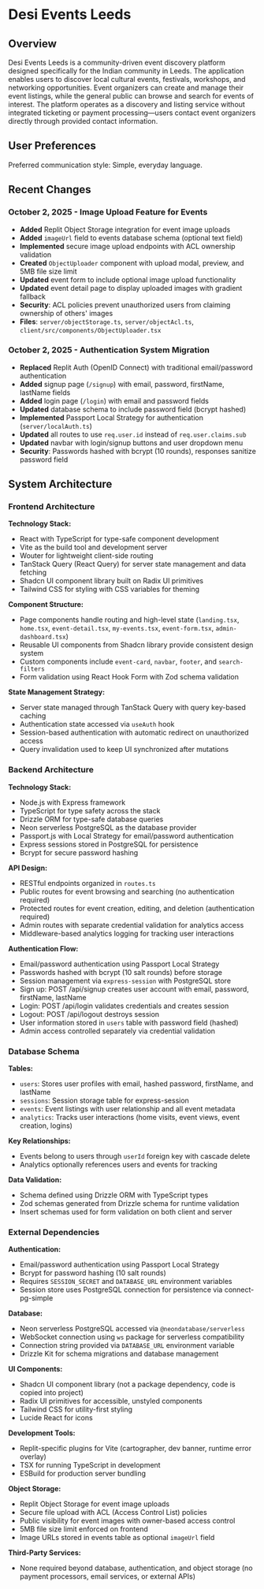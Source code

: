 # Desi Events Leeds

## Overview

Desi Events Leeds is a community-driven event discovery platform designed specifically for the Indian community in Leeds. The application enables users to discover local cultural events, festivals, workshops, and networking opportunities. Event organizers can create and manage their event listings, while the general public can browse and search for events of interest. The platform operates as a discovery and listing service without integrated ticketing or payment processing—users contact event organizers directly through provided contact information.

## User Preferences

Preferred communication style: Simple, everyday language.

## Recent Changes

### October 2, 2025 - Image Upload Feature for Events
- **Added** Replit Object Storage integration for event image uploads
- **Added** `imageUrl` field to events database schema (optional text field)
- **Implemented** secure image upload endpoints with ACL ownership validation
- **Created** `ObjectUploader` component with upload modal, preview, and 5MB file size limit
- **Updated** event form to include optional image upload functionality
- **Updated** event detail page to display uploaded images with gradient fallback
- **Security**: ACL policies prevent unauthorized users from claiming ownership of others' images
- **Files**: `server/objectStorage.ts`, `server/objectAcl.ts`, `client/src/components/ObjectUploader.tsx`

### October 2, 2025 - Authentication System Migration
- **Replaced** Replit Auth (OpenID Connect) with traditional email/password authentication
- **Added** signup page (`/signup`) with email, password, firstName, lastName fields
- **Added** login page (`/login`) with email and password fields
- **Updated** database schema to include password field (bcrypt hashed)
- **Implemented** Passport Local Strategy for authentication (`server/localAuth.ts`)
- **Updated** all routes to use `req.user.id` instead of `req.user.claims.sub`
- **Updated** navbar with login/signup buttons and user dropdown menu
- **Security**: Passwords hashed with bcrypt (10 rounds), responses sanitize password field

## System Architecture

### Frontend Architecture

**Technology Stack:**
- React with TypeScript for type-safe component development
- Vite as the build tool and development server
- Wouter for lightweight client-side routing
- TanStack Query (React Query) for server state management and data fetching
- Shadcn UI component library built on Radix UI primitives
- Tailwind CSS for styling with CSS variables for theming

**Component Structure:**
- Page components handle routing and high-level state (`landing.tsx`, `home.tsx`, `event-detail.tsx`, `my-events.tsx`, `event-form.tsx`, `admin-dashboard.tsx`)
- Reusable UI components from Shadcn library provide consistent design system
- Custom components include `event-card`, `navbar`, `footer`, and `search-filters`
- Form validation using React Hook Form with Zod schema validation

**State Management Strategy:**
- Server state managed through TanStack Query with query key-based caching
- Authentication state accessed via `useAuth` hook
- Session-based authentication with automatic redirect on unauthorized access
- Query invalidation used to keep UI synchronized after mutations

### Backend Architecture

**Technology Stack:**
- Node.js with Express framework
- TypeScript for type safety across the stack
- Drizzle ORM for type-safe database queries
- Neon serverless PostgreSQL as the database provider
- Passport.js with Local Strategy for email/password authentication
- Express sessions stored in PostgreSQL for persistence
- Bcrypt for secure password hashing

**API Design:**
- RESTful endpoints organized in `routes.ts`
- Public routes for event browsing and searching (no authentication required)
- Protected routes for event creation, editing, and deletion (authentication required)
- Admin routes with separate credential validation for analytics access
- Middleware-based analytics logging for tracking user interactions

**Authentication Flow:**
- Email/password authentication using Passport Local Strategy
- Passwords hashed with bcrypt (10 salt rounds) before storage
- Session management via `express-session` with PostgreSQL store
- Sign up: POST /api/signup creates user account with email, password, firstName, lastName
- Login: POST /api/login validates credentials and creates session
- Logout: POST /api/logout destroys session
- User information stored in `users` table with password field (hashed)
- Admin access controlled separately via credential validation

### Database Schema

**Tables:**
- `users`: Stores user profiles with email, hashed password, firstName, and lastName
- `sessions`: Session storage table for express-session
- `events`: Event listings with user relationship and all event metadata
- `analytics`: Tracks user interactions (home visits, event views, event creation, logins)

**Key Relationships:**
- Events belong to users through `userId` foreign key with cascade delete
- Analytics optionally references users and events for tracking

**Data Validation:**
- Schema defined using Drizzle ORM with TypeScript types
- Zod schemas generated from Drizzle schema for runtime validation
- Insert schemas used for form validation on both client and server

### External Dependencies

**Authentication:**
- Email/password authentication using Passport Local Strategy
- Bcrypt for password hashing (10 salt rounds)
- Requires `SESSION_SECRET` and `DATABASE_URL` environment variables
- Session store uses PostgreSQL connection for persistence via connect-pg-simple

**Database:**
- Neon serverless PostgreSQL accessed via `@neondatabase/serverless`
- WebSocket connection using `ws` package for serverless compatibility
- Connection string provided via `DATABASE_URL` environment variable
- Drizzle Kit for schema migrations and database management

**UI Components:**
- Shadcn UI component library (not a package dependency, code is copied into project)
- Radix UI primitives for accessible, unstyled components
- Tailwind CSS for utility-first styling
- Lucide React for icons

**Development Tools:**
- Replit-specific plugins for Vite (cartographer, dev banner, runtime error overlay)
- TSX for running TypeScript in development
- ESBuild for production server bundling

**Object Storage:**
- Replit Object Storage for event image uploads
- Secure file upload with ACL (Access Control List) policies
- Public visibility for event images with owner-based access control
- 5MB file size limit enforced on frontend
- Image URLs stored in events table as optional `imageUrl` field

**Third-Party Services:**
- None required beyond database, authentication, and object storage (no payment processors, email services, or external APIs)